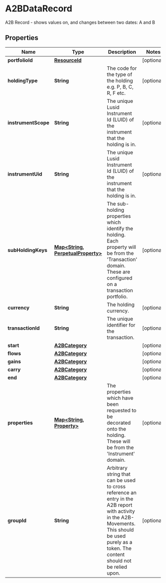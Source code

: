 

# A2BDataRecord

A2B Record - shows values on, and changes between two dates: A and B

## Properties

Name | Type | Description | Notes
------------ | ------------- | ------------- | -------------
**portfolioId** | [**ResourceId**](ResourceId.md) |  |  [optional]
**holdingType** | **String** | The code for the type of the holding e.g. P, B, C, R, F etc. |  [optional]
**instrumentScope** | **String** | The unique Lusid Instrument Id (LUID) of the instrument that the holding is in. |  [optional]
**instrumentUid** | **String** | The unique Lusid Instrument Id (LUID) of the instrument that the holding is in. |  [optional]
**subHoldingKeys** | [**Map&lt;String, PerpetualProperty&gt;**](PerpetualProperty.md) | The sub-holding properties which identify the holding. Each property will be from the &#39;Transaction&#39; domain. These are configured on a transaction portfolio. |  [optional]
**currency** | **String** | The holding currency. |  [optional]
**transactionId** | **String** | The unique identifier for the transaction. |  [optional]
**start** | [**A2BCategory**](A2BCategory.md) |  |  [optional]
**flows** | [**A2BCategory**](A2BCategory.md) |  |  [optional]
**gains** | [**A2BCategory**](A2BCategory.md) |  |  [optional]
**carry** | [**A2BCategory**](A2BCategory.md) |  |  [optional]
**end** | [**A2BCategory**](A2BCategory.md) |  |  [optional]
**properties** | [**Map&lt;String, Property&gt;**](Property.md) | The properties which have been requested to be decorated onto the holding. These will be from the &#39;Instrument&#39; domain. |  [optional]
**groupId** | **String** | Arbitrary string that can be used to cross reference an entry in the A2B report with activity in the A2B-Movements. This should be used purely as a token. The content should not be relied upon. |  [optional]



